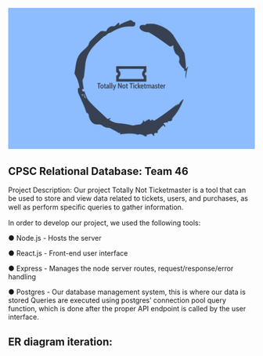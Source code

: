﻿![Alt text](./client/src/home/ticketmaster.png)
 ## CPSC Relational Database: Team 46

Project Description: Our project Totally Not Ticketmaster is a tool that can be used
to store and view data related to tickets, users, and purchases, as well as perform
speciﬁc queries to gather information.

In order to develop our project, we used the following tools:

● Node.js - Hosts the server

● React.js - Front-end user interface

● Express - Manages the node server routes, request/response/error handling

● Postgres - Our database management system, this is where our data is stored
Queries are executed using postgres’ connection pool query function, which is done after the proper API endpoint is called by the user interface.


## ER diagram iteration:






